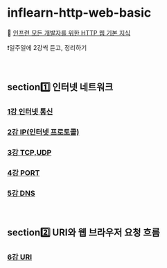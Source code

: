 # inflearn-http-web-basic

🔗 [인프런 모든 개발자를 위한 HTTP 웹 기본 지식](https://www.inflearn.com/course/http-%EC%9B%B9-%EB%84%A4%ED%8A%B8%EC%9B%8C%ED%81%AC/dashboard)

❗️일주일에 2강씩 듣고, 정리하기 

<br>

## section1️⃣ 인터넷 네트워크
### [1강 인터넷 통신](https://github.com/dmswl0311/inflearn-http-web-basic/blob/main/section1/1.%EC%9D%B8%ED%84%B0%EB%84%B7%20%ED%86%B5%EC%8B%A0.md)
### [2강 IP(인터넷 프로토콜)](https://github.com/dmswl0311/inflearn-http-web-basic/blob/main/section1/2.IP(%EC%9D%B8%ED%84%B0%EB%84%B7%20%ED%94%84%EB%A1%9C%ED%86%A0%EC%BD%9C).md)
### [3강 TCP,UDP](https://github.com/dmswl0311/inflearn-http-web-basic/blob/main/section1/3.TCP%2CUDP.md)
### [4강 PORT](https://github.com/dmswl0311/inflearn-http-web-basic/blob/main/section1/4.PORT.md)
### [5강 DNS](https://github.com/dmswl0311/inflearn-http-web-basic/blob/main/section1/5.DNS.md)
<br>

## section2️⃣ URI와 웹 브라우저 요청 흐름
### [6강 URI](https://github.com/dmswl0311/inflearn-http-web-basic/blob/main/section2/6.URI.md)


